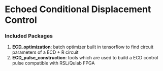 # Echoed Conditional Displacement Control 

### Included Packages

1. **ECD_optimization**: batch optimizer built in tensorflow to find circuit parameters of a ECD + R circuit
2. **ECD_pulse_construction**: tools which are used to build a ECD control pulse compatible with RSL/Qulab FPGA
